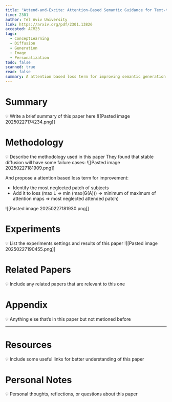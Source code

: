```yaml
---
title: "Attend-and-Excite: Attention-Based Semantic Guidance for Text-to-Image Diffusion Models"
time: 2301
author: Tel Aviv University
link: https://arxiv.org/pdf/2301.13826
accepted: ACM23
tags:
  - ConceptLearning
  - Diffusion
  - Generation
  - Image
  - Personalization
todo: false
scanned: true
read: false
summary: A attention based loss term for improving semantic generation.
---
```

# Summary
💡 Write a brief summary of this paper here
![[Pasted image 20250227174234.png]]

# Methodology
💡 Describe the methodology used in this paper
They found that stable diffusion will have some failure cases:
![[Pasted image 20250227181909.png]]

And propose a attention based loss term for improvement:
- Identify the most neglected patch of subjects
- Add it to loss (max L => min (max(G(A))) => minimum of maximum of attention maps => most neglected attended patch)

![[Pasted image 20250227181930.png]]
# Experiments
💡 List the experiments settings and results of this paper
![[Pasted image 20250227190455.png]]
# Related Papers
💡 Include any related papers that are relevant to this one

# Appendix
💡 Anything else that’s in this paper but not metioned before

---
# Resources
💡 Include some useful links for better understanding of this paper

# Personal Notes
💡 Personal thoughts, reflections, or questions about this paper